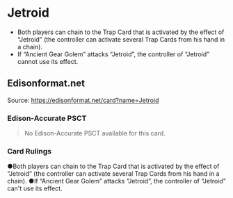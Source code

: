 # Jetroid

*   Both players can chain to the Trap Card that is activated by the effect of “Jetroid” (the controller can activate several Trap Cards from his hand in a chain).
*   If “Ancient Gear Golem” attacks “Jetroid”, the controller of “Jetroid” cannot use its effect.

## Edisonformat.net

Source: https://edisonformat.net/card?name=Jetroid

### Edison-Accurate PSCT

> No Edison-Accurate PSCT available for this card.

### Card Rulings

●Both players can chain to the Trap Card that is activated by the effect of “Jetroid” (the controller can activate several Trap Cards from his hand in a chain).
●If “Ancient Gear Golem” attacks “Jetroid”, the controller of “Jetroid” can't use its effect.
            